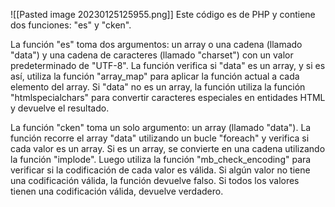 ![[Pasted image 20230125125955.png]]
Este código es de PHP y contiene dos funciones: "es" y "cken".

La función "es" toma dos argumentos: un array o una cadena (llamado "data") y una cadena de caracteres (llamado "charset") con un valor predeterminado de "UTF-8". La función verifica si "data" es un array, y si es así, utiliza la función "array_map" para aplicar la función actual a cada elemento del array. Si "data" no es un array, la función utiliza la función "htmlspecialchars" para convertir caracteres especiales en entidades HTML y devuelve el resultado.

La función "cken" toma un solo argumento: un array (llamado "data"). La función recorre el array "data" utilizando un bucle "foreach" y verifica si cada valor es un array. Si es un array, se convierte en una cadena utilizando la función "implode". Luego utiliza la función "mb_check_encoding" para verificar si la codificación de cada valor es válida. Si algún valor no tiene una codificación válida, la función devuelve falso. Si todos los valores tienen una codificación válida, devuelve verdadero.